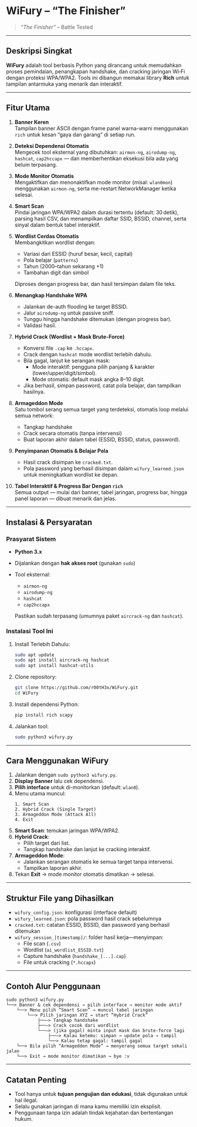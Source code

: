 # WiFury – “The Finisher”

> *“The Finisher”* – Battle Tested  

---

##  Deskripsi Singkat

**WiFury** adalah tool berbasis Python yang dirancang untuk memudahkan proses pemindaian, penangkapan handshake, dan cracking jaringan Wi‑Fi dengan proteksi WPA/WPA2. Tools ini dibangun memakai library **Rich** untuk tampilan antarmuka yang menarik dan interaktif.

---

##  Fitur Utama

1. **Banner Keren**  
   Tampilan banner ASCII dengan frame panel warna-warni menggunakan `rich` untuk kesan “gaya dan garang” di setiap run.

2. **Deteksi Dependensi Otomatis**  
   Mengecek tool eksternal yang dibutuhkan: `airmon-ng`, `airodump‑ng`, `hashcat`, `cap2hccapx` — dan memberhentikan eksekusi bila ada yang belum terpasang.

3. **Mode Monitor Otomatis**  
   Mengaktifkan dan menonaktifkan mode monitor (misal: `wlan0mon`) menggunakan `airmon‑ng`, serta me-restart NetworkManager ketika selesai.

4. **Smart Scan**  
   Pindai jaringan WPA/WPA2 dalam durasi tertentu (default: 30 detik), parsing hasil CSV, dan menampilkan daftar SSID, BSSID, channel, serta sinyal dalam bentuk tabel interaktif.

5. **Wordlist Cerdas Otomatis**  
   Membangkitkan wordlist dengan:

   - Variasi dari ESSID (huruf besar, kecil, capital)
   - Pola belajar (`patterns`)
   - Tahun (2000–tahun sekarang +1)
   - Tambahan digit dan simbol  

   Diproses dengan progress bar, dan hasil tersimpan dalam file teks.

6. **Menangkap Handshake WPA**  
   - Jalankan de-auth flooding ke target BSSID.
   - Jalur `airodump‑ng` untuk passive sniff.
   - Tunggu hingga handshake ditemukan (dengan progress bar).
   - Validasi hasil.

7. **Hybrid Crack (Wordlist + Mask Brute-Force)**  
   - Konversi file `.cap` ke `.hccapx`.
   - Crack dengan `hashcat` mode wordlist terlebih dahulu.
   - Bila gagal, lanjut ke serangan mask:
     - Mode interaktif: pengguna pilih panjang & karakter (lower/upper/digit/simbol).
     - Mode otomatis: default mask angka 8–10 digit.
   - Jika berhasil, simpan password, catat pola belajar, dan tampilkan hasilnya.

8. **Armageddon Mode**  
   Satu tombol serang semua target yang terdeteksi, otomatis loop melalui semua network:
   - Tangkap handshake
   - Crack secara otomatis (tanpa intervensi)
   - Buat laporan akhir dalam tabel (ESSID, BSSID, status, password).

9. **Penyimpanan Otomatis & Belajar Pola**  
   - Hasil crack disimpan ke `cracked.txt`.
   - Pola password yang berhasil disimpan dalam `wifury_learned.json` untuk meningkatkan wordlist ke depan.

10. **Tabel Interaktif & Progress Bar Dengan `rich`**  
    Semua output — mulai dari banner, tabel jaringan, progress bar, hingga panel laporan — dibuat menarik dan jelas.

---

##  Instalasi & Persyaratan

###  Prasyarat Sistem

- **Python 3.x**
- Dijalankan dengan **hak akses root** (gunakan `sudo`)
- Tool eksternal:
  - `airmon-ng`
  - `airodump-ng`
  - `hashcat`
  - `cap2hccapx`

  Pastikan sudah terpasang (umumnya paket `aircrack-ng` dan `hashcat`).

###  Instalasi Tool Ini

1. Install Terlebih Dahulu:
   ```bash
   sudo apt update
   sudo apt install aircrack-ng hashcat
   sudo apt install hashcat-utils
   ```

2. Clone repository:
   ```bash
   git clone https://github.com/r00tH3x/WiFury.git
   cd WiFury
   ```

3. Install dependensi Python:
   ```bash
   pip install rich scapy
   ```

4. Jalankan tool:
   ```bash
   sudo python3 wifury.py
   ```

---

##  Cara Menggunakan WiFury

1. Jalankan dengan `sudo python3 wifury.py`.
2. **Display Banner** lalu cek dependensi.
3. **Pilih interface** untuk di-monitorkan (default: `wlan0`).
4. Menu utama muncul:
   ```
   1. Smart Scan
   2. Hybrid Crack (Single Target)
   3. Armageddon Mode (Attack All)
   4. Exit
   ```
5. **Smart Scan**: temukan jaringan WPA/WPA2.
6. **Hybrid Crack**:
   - Pilih target dari list.
   - Tangkap handshake dan lanjut ke cracking interaktif.
7. **Armageddon Mode**:
   - Jalankan serangan otomatis ke semua target tanpa intervensi.
   - Tampilkan laporan akhir.
8. Tekan **Exit** → mode monitor otomatis dimatikan → selesai.

---

##  Struktur File yang Dihasilkan

- `wifury_config.json`: konfigurasi (interface default)
- `wifury_learned.json`: pola password hasil crack sebelumnya
- `cracked.txt`: catatan ESSID, BSSID, dan password yang berhasil ditemukan
- `wifury_session_[timestamp]/`: folder hasil kerja—menyimpan:
  - File scan (`.csv`)
  - Wordlist (`ai_wordlist_ESSID.txt`)
  - Capture handshake (`handshake_[...].cap`)
  - File untuk cracking (`*.hccapx`)

---

##  Contoh Alur Penggunaan

```
sudo python3 wifury.py
└──> Banner & cek dependensi → pilih interface → monitor mode aktif
    └──> Menu pilih “Smart Scan” → muncul tabel jaringan
        └──> Pilih jaringan XYZ → start “Hybrid Crack”
            ├──–> Tangkap handshake
            ├──–> Crack cocok dari wordlist
            └──–> (jika gagal) minta input mask dan brute-force lagi
                ├──–> Kalau ketemu: simpan → update pola → tampil
                └──> Kalau tetap gagal: tampil gagal
    └──> Bila pilih “Armageddon Mode” → menyerang semua target sekali jalan
    └──> Exit → mode monitor dimatikan → bye :v
```

---

##  Catatan Penting

- Tool hanya untuk **tujuan pengujian dan edukasi**, tidak digunakan untuk hal ilegal.
- Selalu gunakan jaringan di mana kamu memiliki izin eksplisit.
- Penggunaan tanpa izin adalah tindak kejahatan dan bertentangan hukum.
